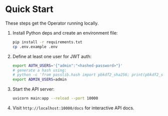 # Quick Start

These steps get the Operator running locally.

1. Install Python deps and create an environment file:
   ```bash
   pip install -r requirements.txt
   cp .env.example .env
   ```
2. Define at least one user for JWT auth:
   ```bash
   export AUTH_USERS='{"admin":"<hashed-password>"}'
   # generate a hash using:
   # python -c 'from passlib.hash import pbkdf2_sha256; print(pbkdf2_sha256.hash("secret"))'
   export ADMIN_USERS=admin
   ```
3. Start the API server:
   ```bash
   uvicorn main:app --reload --port 10000
   ```
4. Visit `http://localhost:10000/docs` for interactive API docs.
